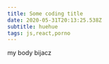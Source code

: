 ```yaml
---
title: Some coding title
date: 2020-05-31T20:13:25.538Z
subtitle: huehue
tags: js,react,porno
---
```

my body bijacz